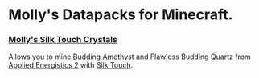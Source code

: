# Molly's Datapacks for Minecraft.

### [Molly's Silk Touch Crystals](https://modrinth.com/datapack/mollys-silk-touch-crystals)
Allows you to mine [Budding Amethyst](https://minecraft.fandom.com/wiki/Budding_Amethyst) and Flawless Budding Quartz from [Applied Energistics 2](https://modrinth.com/mod/ae2) with [Silk Touch](https://minecraft.fandom.com/wiki/Silk_Touch).
